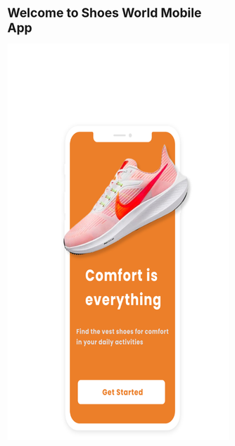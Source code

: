 <h1>Welcome to Shoes World Mobile App</h1>
<img src="https://github.com/Bdamir98/ShoesWorld/blob/master/assets/Group%2016073.png" alt="Nature" width="700" height="900">


